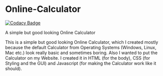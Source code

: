 # Online-Calculator

[![Codacy Badge](https://api.codacy.com/project/badge/Grade/f933ecc19ff24b52b95d645c7997333f)](https://app.codacy.com/gh/FirephoenixX02/Online-Calculator?utm_source=github.com&utm_medium=referral&utm_content=FirephoenixX02/Online-Calculator&utm_campaign=Badge_Grade_Settings)

A simple but good looking Online Calculator

This is a simple but good looking Online Calculator, which I created mostly because the default Calculator from Operating Systems
(Windows, Linux, Mac etc.) look really basic and sometimes boring.
Also I wanted to put the Calculator on my Website. I created it in HTML (for the body), CSS (for Styling and the GUI) and Javascript
(for making the Calculator work like it should).
